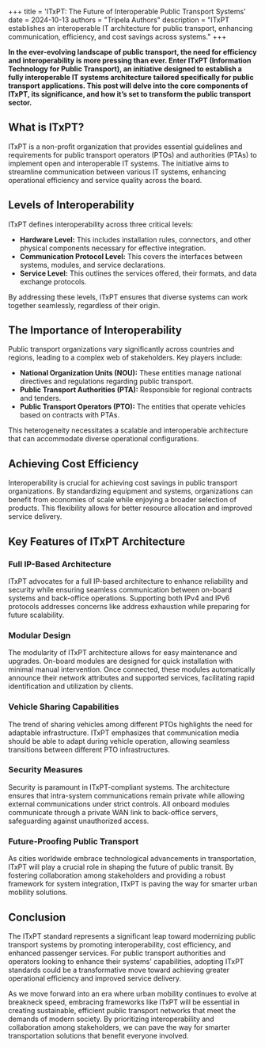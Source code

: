 +++
title = 'ITxPT: The Future of Interoperable Public Transport Systems'
date = 2024-10-13
authors = "Tripela Authors"
description = "ITxPT establishes an interoperable IT architecture for public transport, enhancing communication, efficiency, and cost savings across systems."
+++

**In the ever-evolving landscape of public transport, the need for efficiency and interoperability is more pressing than ever. Enter ITxPT (Information Technology for Public Transport), an initiative designed to establish a fully interoperable IT systems architecture tailored specifically for public transport applications. This post will delve into the core components of ITxPT, its significance, and how it’s set to transform the public transport sector.**

## What is ITxPT?

ITxPT is a non-profit organization that provides essential guidelines and requirements for public transport operators (PTOs) and authorities (PTAs) to implement open and interoperable IT systems. The initiative aims to streamline communication between various IT systems, enhancing operational efficiency and service quality across the board.

## Levels of Interoperability

ITxPT defines interoperability across three critical levels:

- **Hardware Level:** This includes installation rules, connectors, and other physical components necessary for effective integration.
- **Communication Protocol Level:** This covers the interfaces between systems, modules, and service declarations.
- **Service Level:** This outlines the services offered, their formats, and data exchange protocols.

By addressing these levels, ITxPT ensures that diverse systems can work together seamlessly, regardless of their origin.

## The Importance of Interoperability

Public transport organizations vary significantly across countries and regions, leading to a complex web of stakeholders. Key players include:

- **National Organization Units (NOU):** These entities manage national directives and regulations regarding public transport.
- **Public Transport Authorities (PTA):** Responsible for regional contracts and tenders.
- **Public Transport Operators (PTO):** The entities that operate vehicles based on contracts with PTAs.

This heterogeneity necessitates a scalable and interoperable architecture that can accommodate diverse operational configurations.

## Achieving Cost Efficiency

Interoperability is crucial for achieving cost savings in public transport organizations. By standardizing equipment and systems, organizations can benefit from economies of scale while enjoying a broader selection of products. This flexibility allows for better resource allocation and improved service delivery.

## Key Features of ITxPT Architecture

### Full IP-Based Architecture

ITxPT advocates for a full IP-based architecture to enhance reliability and security while ensuring seamless communication between on-board systems and back-office operations. Supporting both IPv4 and IPv6 protocols addresses concerns like address exhaustion while preparing for future scalability.

### Modular Design

The modularity of ITxPT architecture allows for easy maintenance and upgrades. On-board modules are designed for quick installation with minimal manual intervention. Once connected, these modules automatically announce their network attributes and supported services, facilitating rapid identification and utilization by clients.

### Vehicle Sharing Capabilities

The trend of sharing vehicles among different PTOs highlights the need for adaptable infrastructure. ITxPT emphasizes that communication media should be able to adapt during vehicle operation, allowing seamless transitions between different PTO infrastructures.

### Security Measures

Security is paramount in ITxPT-compliant systems. The architecture ensures that intra-system communications remain private while allowing external communications under strict controls. All onboard modules communicate through a private WAN link to back-office servers, safeguarding against unauthorized access.

### Future-Proofing Public Transport

As cities worldwide embrace technological advancements in transportation, ITxPT will play a crucial role in shaping the future of public transit. By fostering collaboration among stakeholders and providing a robust framework for system integration, ITxPT is paving the way for smarter urban mobility solutions.

## Conclusion

The ITxPT standard represents a significant leap toward modernizing public transport systems by promoting interoperability, cost efficiency, and enhanced passenger services. For public transport authorities and operators looking to enhance their systems' capabilities, adopting ITxPT standards could be a transformative move toward achieving greater operational efficiency and improved service delivery.

As we move forward into an era where urban mobility continues to evolve at breakneck speed, embracing frameworks like ITxPT will be essential in creating sustainable, efficient public transport networks that meet the demands of modern society. By prioritizing interoperability and collaboration among stakeholders, we can pave the way for smarter transportation solutions that benefit everyone involved.
